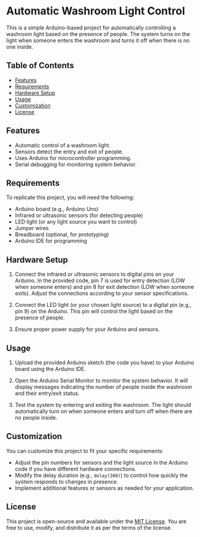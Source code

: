 # Automatic Washroom Light Control

This is a simple Arduino-based project for automatically controlling a washroom light based on the presence of people. The system turns on the light when someone enters the washroom and turns it off when there is no one inside.

## Table of Contents

- [Features](#features)
- [Requirements](#requirements)
- [Hardware Setup](#hardware-setup)
- [Usage](#usage)
- [Customization](#customization)
- [License](#license)

## Features

- Automatic control of a washroom light.
- Sensors detect the entry and exit of people.
- Uses Arduino for microcontroller programming.
- Serial debugging for monitoring system behavior.

## Requirements

To replicate this project, you will need the following:

- Arduino board (e.g., Arduino Uno)
- Infrared or ultrasonic sensors (for detecting people)
- LED light (or any light source you want to control)
- Jumper wires
- Breadboard (optional, for prototyping)
- Arduino IDE for programming

## Hardware Setup

1. Connect the infrared or ultrasonic sensors to digital pins on your Arduino. In the provided code, pin 7 is used for entry detection (LOW when someone enters) and pin 8 for exit detection (LOW when someone exits). Adjust the connections according to your sensor specifications.

2. Connect the LED light (or your chosen light source) to a digital pin (e.g., pin 9) on the Arduino. This pin will control the light based on the presence of people.

3. Ensure proper power supply for your Arduino and sensors.

## Usage

1. Upload the provided Arduino sketch (the code you have) to your Arduino board using the Arduino IDE.

2. Open the Arduino Serial Monitor to monitor the system behavior. It will display messages indicating the number of people inside the washroom and their entry/exit status.

3. Test the system by entering and exiting the washroom. The light should automatically turn on when someone enters and turn off when there are no people inside.

## Customization

You can customize this project to fit your specific requirements:

- Adjust the pin numbers for sensors and the light source in the Arduino code if you have different hardware connections.
- Modify the delay duration (e.g., `delay(300)`) to control how quickly the system responds to changes in presence.
- Implement additional features or sensors as needed for your application.

## License

This project is open-source and available under the [MIT License](LICENSE). You are free to use, modify, and distribute it as per the terms of the license.
